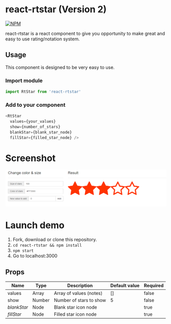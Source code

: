 # react-rtstar (Version 2)

[![NPM](https://nodei.co/npm/react-rtstar.png?compact=true)](https://npmjs.org/package/react-rtstar)

react-rtstar is a react component to give you opportunity to make great and easy to use rating/notation system.

## Usage

This component is designed to be very easy to use.

### Import module

```javascript
import RtStar from 'react-rtstar'
```

### Add to your component

```javascript
<RtStar 
  values={your_values} 
  show={number_of_stars} 
  blankStar={blank_star_node} 
  fillStar={filled_star_node} />
```

# Screenshot

![Screenshot of demo](img/rtstar_demo.png)

# Launch demo

1. Fork, download or clone this repository.
2. `cd react-rtstar && npm install`
3. `npm start`
4. Go to localhost:3000

## Props

| Name        | Type   | Description             | Default value | Required |
|-------------|--------|-------------------------|---------------|----------|
| values      | Array  | Array of values (notes) | []            | false    |
| show        | Number | Number of stars to show | 5             | false    |
| *blankStar* | Node   | Blank star icon node    |               | true     |
| *fillStar*  | Node   | Filled star icon node   |               | true     |
